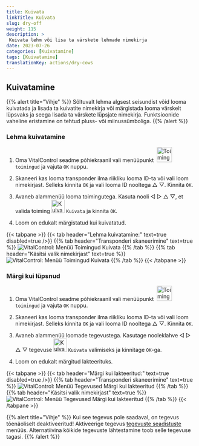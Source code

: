 ```yaml
---
title: Kuivata
linkTitle: Kuivata
slug: dry-off
weight: 115
description: >
 Kuivata lehm või lisa ta värskete lehmade nimekirja
date: 2023-07-26
categories: [Kuivatamine]
tags: [Kuivatamine]
translationKey: actions/dry-cows
---
```


## Kuivatamine

{{% alert title="Vihje" %}}
Sõltuvalt lehma algsest seisundist võid looma kuivatada ja lisada ta kuivatite nimekirja või märgistada looma värskelt lüpsvaks ja seega lisada ta värskete lüpsjate nimekirja. Funktsioonide vaheline eristamine on tehtud pluss- või miinussümboliga.
{{% /alert %}}

### Lehma kuivatamine

1. Oma VitalControl seadme põhiekraanil vali menüüpunkt &nbsp;<img src="/icons/actions.svg" width="40" align="bottom" alt="Toimingud" /> `toimingud` ja vajuta `OK` nuppu.

2. Skaneeri kas looma transponder ilma riikliku looma ID-ta või vali loom nimekirjast. Selleks kinnita `OK` ja vali looma ID nooltega △ ▽. Kinnita `OK`.

3. Avaneb alammenüü looma toimingutega. Kasuta nooli ◁ ▷ △ ▽, et valida toiming <img src="/icons/actions/dryoff-plus.svg" width="35" align="bottom" alt="Kuivata" /> `Kuivata` ja kinnita `OK`.

4. Loom on edukalt märgistatud kui kuivatatud.

{{< tabpane >}}
{{< tab header="Lehma kuivatamine:" text=true disabled=true />}}
{{% tab header="Transponderi skaneerimine" text=true %}}
![VitalControl: Menüü Toimingud Kuivata](../images/dryoff-scan.png "Kuivata lehm")
{{% /tab %}}
{{% tab header="Käsitsi valik nimekirjast" text=true %}}
![VitalControl: Menüü Toimingud Kuivata](../images/dryoff.png "Kuivata lehm")
{{% /tab %}}
{{< /tabpane >}}

### Märgi kui lüpsnud

1. Oma VitalControl seadme põhiekraanil vali menüüpunkt &nbsp;<img src="/icons/actions.svg" width="40" align="bottom" alt="Toimingud" /> `toimingud` ja vajuta `OK` nuppu.

2. Skaneeri kas looma transponder ilma riikliku looma ID-ta või vali loom nimekirjast. Selleks kinnita `OK` ja vali looma ID nooltega △ ▽. Kinnita `OK`.

3. Avaneb alammenüü loomade tegevustega. Kasutage nooleklahve ◁ ▷ △ ▽ tegevuse <img src="/icons/actions/dryoff-minus.svg" width="35" align="bottom" alt="Kuivata" /> `Kuivata` valimiseks ja kinnitage `OK`-ga.

4. Loom on edukalt märgitud lakteerituks.

{{< tabpane >}}
{{< tab header="Märgi kui lakteeritud:" text=true disabled=true />}}
{{% tab header="Transponderi skaneerimine" text=true %}}
![VitalControl: Menüü Tegevused Märgi kui lakteeritud](../images/lactated-scan.png "Märgi kui lakteeritud")
{{% /tab %}}
{{% tab header="Käsitsi valik nimekirjast" text=true %}}
![VitalControl: Menüü Tegevused Märgi kui lakteeritud](../images/lactated.png "Märgi kui lakteeritud")
{{% /tab %}}
{{< /tabpane >}}


{{% alert title="Vihje" %}}
Kui see tegevus pole saadaval, on tegevus tõenäoliselt deaktiveeritud! Aktiveerige tegevus [tegevuste seadistuste](../setting/) menüüs. Alternatiivina kõikide tegevuste lähtestamine toob selle tegevuse tagasi.
{{% /alert %}}
